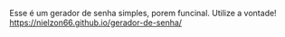Esse é um gerador de senha simples, porem funcinal. Utilize a vontade!
https://nielzon66.github.io/gerador-de-senha/

